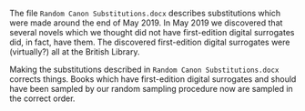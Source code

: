 The file `Random Canon Substitutions.docx` describes substitutions which were
made around the end of May 2019. In May 2019 we discovered that several novels
which we thought did not have first-edition digital surrogates did, in fact,
have them. The discovered first-edition digital surrogates were (virtually?)
all at the British Library.

Making the substitutions described in `Random Canon Substitutions.docx`
corrects things. Books which have first-edition digital surrogates and should
have been sampled by our random sampling procedure now are sampled in the
correct order.
